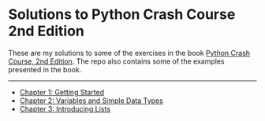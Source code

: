 # Solutions to Python Crash Course 2nd Edition

These are my solutions to some of the exercises in the book [Python Crash Course, 2nd Edition](https://nostarch.com/pythoncrashcourse2e). The repo also contains some of the examples presented in the book.

---

- [Chapter 1: Getting Started](./ch01)
- [Chapter 2: Variables and Simple Data Types](./ch02)
- [Chapter 3: Introducing Lists](./ch03)
